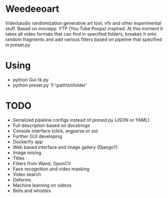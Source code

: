 # Weedeeoart

Video\audio randomization generative art tool, vfx and other experimental stuff. Based on moviepy. YTP (You Tube Poops) inspired.
At this moment it takes all video formats that can find in specified folders, breakes it onto random fragments and add various filters based on pipeline that specified in preset.py

# Using

* python Gui-tk.py
* python preset.py 'F:\path\to\folder'

# TODO
* Serialized pipeline configs instead of presed.py (JSON or YAML)
* Full description based on docstrings
* Console interface (click, argparse or so)
* Further GUI developing
* Dockerify app
* Web based interface and image gallery (Django?)
* Image mixing
* Titles
* Filters from Wand, OpenCV
* Face recognition and video masking
* Video search
* Deforms
* Machine learning on videos
* Bells and whistles
